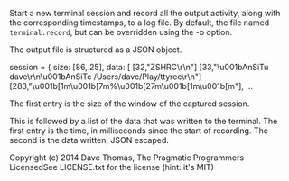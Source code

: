 Start a new terminal session and record all the output activity, along with
the corresponding timestamps, to a log file. By default, the file
named `terminal.record`, but can be overridden using the -o option.

The output file is structured as a JSON object.

  session = {
    size: [86, 25],
    data: [
      [32,"ZSHRC\r\n"]
      [33,"\u001bAnSiTu dave\r\n\u001bAnSiTc /Users/dave/Play/ttyrec\r\n"]
      [283,"\u001b[1m\u001b[7m%\u001b[27m\u001b[1m\u001b[m"], ...

The first entry is the size of the window of the captured session.

This is followed by a list of the data that was written to the terminal.
The first entry is the time, in milliseconds since the start of recording.
The second is the data written, JSON escaped.

Copyright (c) 2014 Dave Thomas, The Pragmatic Programmers
LicensedSee LICENSE.txt for the license (hint: it's MIT)
